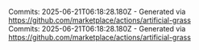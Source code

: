 Commits: 2025-06-21T06:18:28.180Z - Generated via https://github.com/marketplace/actions/artificial-grass
<br>
Commits: 2025-06-21T06:18:28.180Z - Generated via https://github.com/marketplace/actions/artificial-grass
<br>
